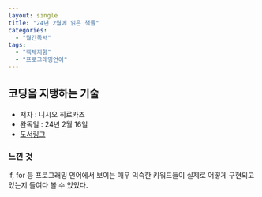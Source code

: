 ```yaml
---
layout: single
title: "24년 2월에 읽은 책들"
categories:
  - "월간독서"
tags:
  - "객체지향"
  - "프로그래밍언어"
---
```


## 코딩을 지탱하는 기술

- 저자 : 니시오 히로카즈
- 완독일 : 24년 2월 16일
- [도서링크](https://www.yes24.com/Product/Goods/11101558)

### 느낀 것

if, for 등 프로그래밍 언어에서 보이는 매우 익숙한 키워드들이 실제로 어떻게 구현되고 있는지 들여다 볼 수 있었다.
